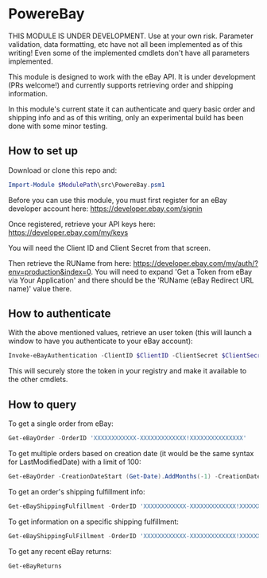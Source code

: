# PowereBay

THIS MODULE IS UNDER DEVELOPMENT. Use at your own risk. Parameter validation, data formatting, etc have not all been implemented as of this writing! Even some of the implemented cmdlets don't have all parameters implemented.

This module is designed to work with the eBay API. It is under development (PRs welcome!) and currently supports retrieving order and shipping information.

In this module's current state it can authenticate and query basic order and shipping info and as of this writing, only an experimental build has been done with some minor testing.

## How to set up
Download or clone this repo and:

```PowerShell
Import-Module $ModulePath\src\PowereBay.psm1
```

Before you can use this module, you must first register for an eBay developer account here: https://developer.ebay.com/signin

Once registered, retrieve your API keys here: https://developer.ebay.com/my/keys

You will need the Client ID and Client Secret from that screen.

Then retrieve the RUName from here: https://developer.ebay.com/my/auth/?env=production&index=0. You will need to expand 'Get a Token from eBay via Your Application' and there should be the 'RUName (eBay Redirect URL name)' value there.

## How to authenticate

With the above mentioned values, retrieve an user token (this will launch a window to have you authenticate to your eBay account):

```PowerShell
Invoke-eBayAuthentication -ClientID $ClientID -ClientSecret $ClientSecret -RUName $RUName
```

This will securely store the token in your registry and make it available to the other cmdlets.

## How to query

To get a single order from eBay:

```PowerShell
Get-eBayOrder -OrderID 'XXXXXXXXXXXX-XXXXXXXXXXXXX!XXXXXXXXXXXXXXX'
```

To get multiple orders based on creation date (it would be the same syntax for LastModifiedDate) with a limit of 100:

```PowerShell
Get-eBayOrder -CreationDateStart (Get-Date).AddMonths(-1) -CreationDateEnd (Get-Date).AddMonths(-1).AddDays(3) -Limit 100
```

To get an order's shipping fulfillment info:

```PowerShell
Get-eBayShippingFulfillment -OrderID 'XXXXXXXXXXXX-XXXXXXXXXXXXX!XXXXXXXXXXXXXXX'
```

To get information on a specific shipping fulfillment:

```PowerShell
Get-eBayShippingFulFillment -OrderID 'XXXXXXXXXXXX-XXXXXXXXXXXXX!XXXXXXXXXXXXXXX' -FulfillmentID 'XXXXXXXXXXXXXXXXXXXXXX'
```

To get any recent eBay returns:

```PowerShell
Get-eBayReturns
```